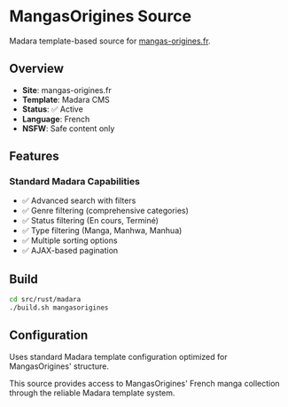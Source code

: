 # MangasOrigines Source

Madara template-based source for [mangas-origines.fr](https://mangas-origines.fr).

## Overview

- **Site**: mangas-origines.fr
- **Template**: Madara CMS
- **Status**: ✅ Active
- **Language**: French
- **NSFW**: Safe content only

## Features

### Standard Madara Capabilities
- ✅ Advanced search with filters
- ✅ Genre filtering (comprehensive categories)
- ✅ Status filtering (En cours, Terminé)
- ✅ Type filtering (Manga, Manhwa, Manhua)
- ✅ Multiple sorting options
- ✅ AJAX-based pagination

## Build

```bash
cd src/rust/madara
./build.sh mangasorigines
```

## Configuration

Uses standard Madara template configuration optimized for MangasOrigines' structure.

This source provides access to MangasOrigines' French manga collection through the reliable Madara template system.